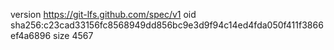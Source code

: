 version https://git-lfs.github.com/spec/v1
oid sha256:c23cad33156fc8568949dd856bc9e3d9f94c14ed4fda050f411f3866ef4a6896
size 4567
